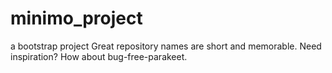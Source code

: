 # minimo_project
a bootstrap project Great repository names are short and memorable. Need inspiration? How about bug-free-parakeet.
